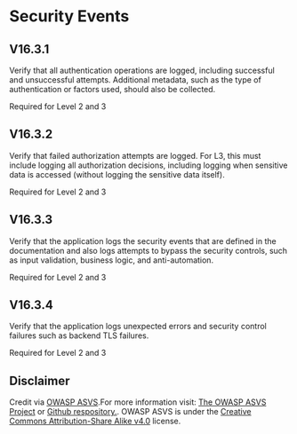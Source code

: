 # Security Events
## V16.3.1
Verify that all authentication operations are logged, including successful and unsuccessful attempts. Additional metadata, such as the type of authentication or factors used, should also be collected.
Required for Level 2 and 3
## V16.3.2
Verify that failed authorization attempts are logged. For L3, this must include logging all authorization decisions, including logging when sensitive data is accessed (without logging the sensitive data itself).
Required for Level 2 and 3
## V16.3.3
Verify that the application logs the security events that are defined in the documentation and also logs attempts to bypass the security controls, such as input validation, business logic, and anti-automation.
Required for Level 2 and 3
## V16.3.4
Verify that the application logs unexpected errors and security control failures such as backend TLS failures.
Required for Level 2 and 3
## Disclaimer
Credit via [OWASP ASVS](https://owasp.org/www-project-application-security-verification-standard/).For more information visit: [The OWASP ASVS Project](https://owasp.org/www-project-application-security-verification-standard/) or [Github respository.](https://github.com/OWASP/ASVS). OWASP ASVS is under the [Creative Commons Attribution-Share Alike v4.0](https://github.com/OWASP/ASVS/blob/v5.0.0/LICENSE.md) license.
